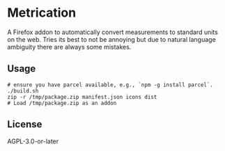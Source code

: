# Metrication

A Firefox addon to automatically convert measurements to standard units on the web.
Tries its best to not be annoying but due to natural language ambiguity there are always some mistakes.

## Usage

```shell
# ensure you have parcel available, e.g., `npm -g install parcel`.
./build.sh
zip -r /tmp/package.zip manifest.json icons dist
# Load /tmp/package.zip as an addon
```

## License

AGPL-3.0-or-later
